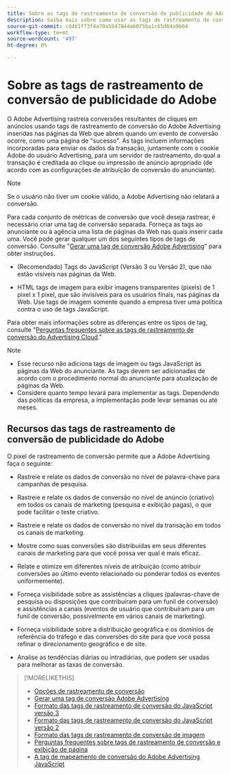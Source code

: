 ```yaml
---
title: Sobre as tags de rastreamento de conversão de publicidade do Adobe
description: Saiba mais sobre como usar as tags de rastreamento de conversão do Adobe Advertising.
source-git-commit: cd461f73f4a70a5647844a6075ba1c65d64a9b04
workflow-type: tm+mt
source-wordcount: '497'
ht-degree: 0%

---
```


# Sobre as tags de rastreamento de conversão de publicidade do Adobe

O Adobe Advertising rastreia conversões resultantes de cliques em anúncios usando tags de rastreamento de conversão do Adobe Advertising inseridas nas páginas da Web que abrem quando um evento de conversão ocorre, como uma página de &quot;sucesso&quot;. As tags incluem informações incorporadas para enviar os dados da transação, juntamente com o cookie Adobe do usuário Advertising, para um servidor de rastreamento, do qual a transação é creditada ao clique ou impressão de anúncio apropriado (de acordo com as configurações de atribuição de conversão do anunciante).

>[!NOTE]
>
>Se o usuário não tiver um cookie válido, a Adobe Advertising não relatará a conversão.

Para cada conjunto de métricas de conversão que você deseja rastrear, é necessário criar uma tag de conversão separada. Forneça as tags ao anunciante ou à agência uma lista de páginas da Web nas quais inserir cada uma. Você pode gerar qualquer um dos seguintes tipos de tags de conversão. Consulte &quot;[Gerar uma tag de conversão Adobe Advertising](/help/search-social-commerce/tools/conversion-tag-generate.md)&quot; para obter instruções.

* (Recomendado) Tags do JavaScript (Versão 3 ou Versão 2), que não estão visíveis nas páginas da Web.

* HTML tags de imagem para exibir imagens transparentes (pixels) de 1 pixel x 1 pixel, que são invisíveis para os usuários finais, nas páginas da Web. Use tags de imagem somente quando a empresa tiver uma política contra o uso de tags JavaScript.

Para obter mais informações sobre as diferenças entre os tipos de tag, consulte &quot;[Perguntas frequentes sobre as tags de rastreamento de conversão do Advertising Cloud](/help/search-social-commerce/tracking/faqs-conversion-page-view-tracking-tags.md).&quot;

>[!NOTE]
>
>* Esse recurso não adiciona tags de imagem ou tags JavaScript às páginas da Web do anunciante. As tags devem ser adicionadas de acordo com o procedimento normal do anunciante para atualização de páginas da Web.
>* Considere quanto tempo levará para implementar as tags. Dependendo das políticas da empresa, a implementação pode levar semanas ou até meses.


## Recursos das tags de rastreamento de conversão de publicidade do Adobe

O pixel de rastreamento de conversão permite que a Adobe Advertising faça o seguinte:

* Rastreie e relate os dados de conversão no nível de palavra-chave para campanhas de pesquisa.

* Rastreie e relate os dados de conversão no nível de anúncio (criativo) em todos os canais de marketing (pesquisa e exibição pagas), o que pode facilitar o teste criativo.

* Rastreie e relate os dados de conversão no nível da transação em todos os canais de marketing.

* Mostre como suas conversões são distribuídas em seus diferentes canais de marketing para que você possa ver qual é mais eficaz.

* Relate e otimize em diferentes níveis de atribuição (como atribuir conversões ao último evento relacionado ou ponderar todos os eventos uniformemente).

* Forneça visibilidade sobre as assistências a cliques (palavras-chave de pesquisa ou disposições que contribuíram para um funil de conversão) e assistências a canais (eventos de usuário que contribuíram para um funil de conversão, possivelmente em vários canais de marketing).

* Forneça visibilidade sobre a distribuição geográfica e os domínios de referência do tráfego e das conversões do site para que você possa refinar o direcionamento geográfico e de site.

* Analise as tendências diárias ou intradiárias, que podem ser usadas para melhorar as taxas de conversão.

>[!MORELIKETHIS]
>
>* [Opções de rastreamento de conversão](conversion-tracking-about.md)
>* [Gerar uma tag de conversão Adobe Advertising](/help/search-social-commerce/tools/conversion-tag-generate.md)
>* [Formato das tags de rastreamento de conversão do JavaScript versão 3](format-conversion-tag-jsv3.md)
>* [Formato das tags de rastreamento de conversão do JavaScript versão 2](format-conversion-tag-jsv2.md)
>* [Formato das tags de rastreamento de conversão de imagem](format-conversion-tag-image.md)
>* [Perguntas frequentes sobre tags de rastreamento de conversão e exibição de página](faqs-conversion-page-view-tracking-tags.md)
>* [A tag de mapeamento de conversão do Adobe Advertising JavaScript](/help/search-social-commerce/tracking/itp-conversion-mapping-tag.md)

